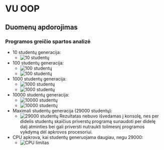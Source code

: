# VU OOP
## Duomenų apdorojimas
### Programos greičio spartos analizė
- 10 studentų generacija:
    - ![10 studentų](https://imgur.com/GflAb6K)
- 100 studentų generacija:
    - ![100 studentų](https://imgur.com/mxKBVGF)
    - ![100 studentų](https://imgur.com/xZqENN0)
- 1000 studentų generacija:
    - ![1000 studentų](https://imgur.com/RquAXVO)
    - ![1000 studentų](https://imgur.com/3GHTgBF)
- 10000 studentų generacija:
    - ![10000 studentų](https://imgur.com/0jEeez4)
    - ![10000 studentų](https://imgur.com/WYi0t6p)
- Maximali studentų generacija (29000 studentų):
    - ![29000 studentų](https://imgur.com/xJ9jNFd)
    Rezultatas nebuvo išvedamas į konsolę, nes per didelis studentų skaičius priverstų programą sunaudoti per didelę dalį atminties bei gali priversti nutraukti tolimesnį programos vykdymą dėl apkrovos procesoriui.
- CPU apkrova, kai studentų generuojama daugiau, negu 29000:
    - ![CPU limitas](https://imgur.com/AOXIeAf)
